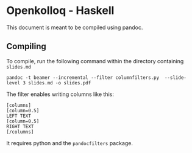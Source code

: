 # Openkolloq - Haskell

This document is meant to be compiled using pandoc.  

## Compiling

To compile, run the following command within the directory containing
`slides.md`

```
pandoc -t beamer --incremental --filter columnfilters.py  --slide-level 3 slides.md -o slides.pdf
```

The filter enables writing columns like this:

```
[columns]
[column=0.5]
LEFT TEXT
[column=0.5]
RIGHT TEXT
[/columns]
```

It requires python and the `pandocfilters` package.